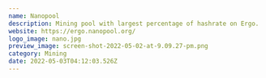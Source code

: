 ```yaml
---
name: Nanopool
description: Mining pool with largest percentage of hashrate on Ergo.
website: https://ergo.nanopool.org/
logo_image: nano.jpg
preview_image: screen-shot-2022-05-02-at-9.09.27-pm.png
category: Mining
date: 2022-05-03T04:12:03.526Z
---
```

